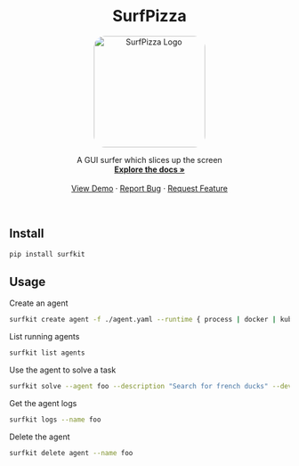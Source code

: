 <!-- PROJECT LOGO -->
<br />
<p align="center">
  <!-- <a href="https://github.com/agentsea/skillpacks">
    <img src="https://project-logo.png" alt="Logo" width="80">
  </a> -->

  <h1 align="center">SurfPizza</h1>
    <p align="center">
    <img src="https://storage.googleapis.com/guisurfer-assets/SurfPizza.webp" alt="SurfPizza Logo" width="200" style="border-radius: 20px;">
    </p>
  <p align="center">
    A GUI surfer which slices up the screen
    <br />
    <a href="https://github.com/agentsea/surfpizza"><strong>Explore the docs »</strong></a>
    <br />
    <br />
    <a href="https://github.com/agentsea/surfpizza">View Demo</a>
    ·
    <a href="https://github.com/agentsea/surfpizza/issues">Report Bug</a>
    ·
    <a href="https://github.com/agentsea/surfpizza/issues">Request Feature</a>
  </p>
  <br>
</p>

## Install

```sh
pip install surfkit
```

## Usage

Create an agent

```sh
surfkit create agent -f ./agent.yaml --runtime { process | docker | kube } --name foo
```

List running agents

```sh
surfkit list agents
```

Use the agent to solve a task

```sh
surfkit solve --agent foo --description "Search for french ducks" --device-type desktop -r process
```

Get the agent logs

```sh
surfkit logs --name foo
```

Delete the agent

```sh
surfkit delete agent --name foo
```
